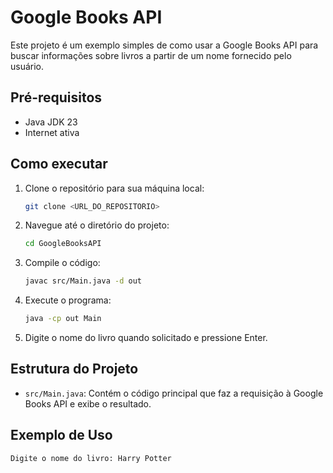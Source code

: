 # Google Books API

Este projeto é um exemplo simples de como usar a Google Books API para buscar informações sobre livros a partir de um nome fornecido pelo usuário.

## Pré-requisitos

- Java JDK 23
- Internet ativa

## Como executar

1. Clone o repositório para sua máquina local:
    ```sh
    git clone <URL_DO_REPOSITORIO>
    ```

2. Navegue até o diretório do projeto:
    ```sh
    cd GoogleBooksAPI
    ```

3. Compile o código:
    ```sh
    javac src/Main.java -d out
    ```

4. Execute o programa:
    ```sh
    java -cp out Main
    ```

5. Digite o nome do livro quando solicitado e pressione Enter.

## Estrutura do Projeto

- `src/Main.java`: Contém o código principal que faz a requisição à Google Books API e exibe o resultado.

## Exemplo de Uso

```sh
Digite o nome do livro: Harry Potter
